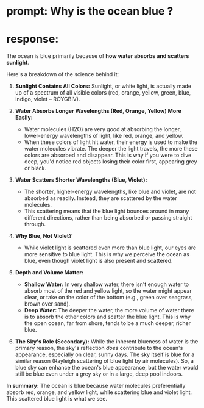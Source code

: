 # prompt: Why is the ocean blue ?
# response:

The ocean is blue primarily because of **how water absorbs and scatters sunlight**.

Here's a breakdown of the science behind it:

1.  **Sunlight Contains All Colors:** Sunlight, or white light, is actually made up of a spectrum of all visible colors (red, orange, yellow, green, blue, indigo, violet – ROYGBIV).

2.  **Water Absorbs Longer Wavelengths (Red, Orange, Yellow) More Easily:**
    *   Water molecules (H2O) are very good at absorbing the longer, lower-energy wavelengths of light, like red, orange, and yellow.
    *   When these colors of light hit water, their energy is used to make the water molecules vibrate. The deeper the light travels, the more these colors are absorbed and disappear. This is why if you were to dive deep, you'd notice red objects losing their color first, appearing grey or black.

3.  **Water Scatters Shorter Wavelengths (Blue, Violet):**
    *   The shorter, higher-energy wavelengths, like blue and violet, are not absorbed as readily. Instead, they are scattered by the water molecules.
    *   This scattering means that the blue light bounces around in many different directions, rather than being absorbed or passing straight through.

4.  **Why Blue, Not Violet?**
    *   While violet light is scattered even more than blue light, our eyes are more sensitive to blue light. This is why we perceive the ocean as blue, even though violet light is also present and scattered.

5.  **Depth and Volume Matter:**
    *   **Shallow Water:** In very shallow water, there isn't enough water to absorb most of the red and yellow light, so the water might appear clear, or take on the color of the bottom (e.g., green over seagrass, brown over sand).
    *   **Deep Water:** The deeper the water, the more volume of water there is to absorb the other colors and scatter the blue light. This is why the open ocean, far from shore, tends to be a much deeper, richer blue.

6.  **The Sky's Role (Secondary):** While the inherent blueness of water is the primary reason, the sky's reflection *does* contribute to the ocean's appearance, especially on clear, sunny days. The sky itself is blue for a similar reason (Rayleigh scattering of blue light by air molecules). So, a blue sky can enhance the ocean's blue appearance, but the water would still be blue even under a grey sky or in a large, deep pool indoors.

**In summary:** The ocean is blue because water molecules preferentially absorb red, orange, and yellow light, while scattering blue and violet light. This scattered blue light is what we see.